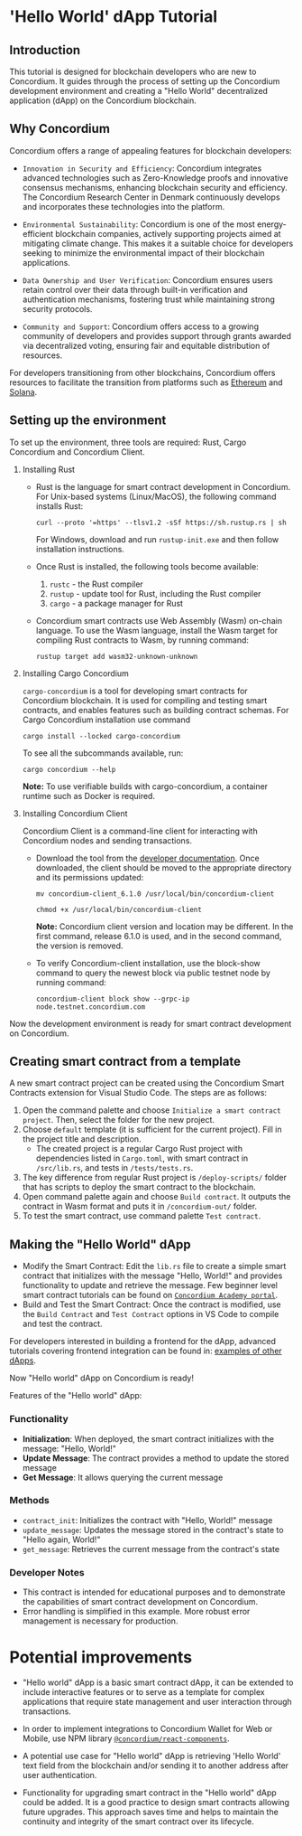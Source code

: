 # 'Hello World' dApp Tutorial

## Introduction

This tutorial is designed for blockchain developers who are new to Concordium. It guides through the process of setting up the Concordium development environment and creating a "Hello World" decentralized application (dApp) on the Concordium blockchain.

## Why Concordium

Concordium offers a range of appealing features for blockchain developers:

- `Innovation in Security and Efficiency`: Concordium integrates advanced technologies such as Zero-Knowledge proofs and innovative consensus mechanisms, enhancing blockchain security and efficiency. The Concordium Research Center in Denmark continuously develops and incorporates these technologies into the platform.

- `Environmental Sustainability`: Concordium is one of the most energy-efficient blockchain companies, actively supporting projects aimed at mitigating climate change. This makes it a suitable choice for developers seeking to minimize the environmental impact of their blockchain applications.

- `Data Ownership and User Verification`: Concordium ensures users retain control over their data through built-in verification and authentication mechanisms, fostering trust while maintaining strong security protocols.

- `Community and Support`: Concordium offers access to a growing community of developers and provides support through grants awarded via decentralized voting, ensuring fair and equitable distribution of resources.

For developers transitioning from other blockchains, Concordium offers resources to facilitate the transition from platforms such as [Ethereum](https://developer.concordium.software/en/mainnet/smart-contracts/onboarding-guide-ethereum-developers/faq.html) and [Solana](https://developer.concordium.software/en/mainnet/smart-contracts/onboarding-guide-solana-developers/faq.html).

<!-- how you can explain a complex project to a developer who is new to Concordium, expecting them to know what blockchain is.  -->

## Setting up the environment

To set up the environment, three tools are required: Rust, Cargo Concordium and Concordium Client.  

1. Installing Rust
    - Rust is the language for smart contract development in Concordium. 
        For Unix-based systems (Linux/MacOS), the following command installs Rust:

        ```curl --proto '=https' --tlsv1.2 -sSf https://sh.rustup.rs | sh```

        For Windows, download and run `rustup-init.exe` and then follow installation instructions.

    - Once Rust is installed, the following tools become available:
        1. `rustc` - the Rust compiler
        2. `rustup` - update tool for Rust, including the Rust compiler
        3. `cargo` - a package manager for Rust

    - Concordium smart contracts use Web Assembly (Wasm) on-chain language. To use the Wasm language, install the Wasm target for compiling Rust contracts to Wasm, by running command: 

        ```rustup target add wasm32-unknown-unknown```

2. Installing Cargo Concordium

    `cargo-concordium` is a tool for developing smart contracts for Concordium blockchain. It is used for compiling and testing smart contracts, and enables features such as building contract schemas. For Cargo Concordium installation use command

	```cargo install --locked cargo-concordium```

    To see all the subcommands available, run:

    ```cargo concordium --help```

    **Note:** To use verifiable builds with cargo-concordium, a container runtime such as Docker is required.

3. Installing Concordium Client

    Concordium Client is a command-line client for interacting with Concordium nodes and sending transactions.

    - Download the tool from the [developer documentation](https://developer.concordium.software/en/mainnet/net/installation/downloads.html#downloads). Once downloaded, the client should be moved to the appropriate directory and its permissions updated:

        ```mv concordium-client_6.1.0 /usr/local/bin/concordium-client```

        ```chmod +x /usr/local/bin/concordium-client```

        **Note:** Concordium client version and location may be different. In the first command, release 6.1.0 is used, and in the second command, the version is removed.

    - To verify Concordium-client installation, use the block-show command to query the newest block via public testnet node by running command:

        ```concordium-client block show --grpc-ip node.testnet.concordium.com```

Now the development environment is ready for smart contract development on Concordium.

## Creating smart contract from a template

A new smart contract project can be created using the Concordium Smart Contracts extension for Visual Studio Code. The steps are as follows:

1. Open the command palette and choose `Initialize a smart contract project`. Then, select the folder for the new project.
2. Choose `default` template (it is sufficient for the current project). Fill in the project title and description.
    - The created project is a regular Cargo Rust project with dependencies listed in `Cargo.toml`, with smart contract in `/src/lib.rs`, and tests in `/tests/tests.rs`.
3. The key difference from regular Rust project is `/deploy-scripts/` folder that has scripts to deploy the smart contract to the blockchain.
4. Open command palette again and choose `Build contract`. It outputs the contract in Wasm format and puts it in `/concordium-out/` folder.
5. To test the smart contract, use command palette `Test contract`.

## Making the "Hello World" dApp

- Modify the Smart Contract: Edit the `lib.rs` file to create a simple smart contract that initializes with the message "Hello, World!" and provides functionality to update and retrieve the message. Few beginner level smart contract tutorials can be found on [`Concordium Academy portal`](https://academy.concordium.software/beginner-level-tutorials).
- Build and Test the Smart Contract: Once the contract is modified, use the `Build Contract` and `Test Contract` options in VS Code to compile and test the contract.

For developers interested in building a frontend for the dApp, advanced tutorials covering frontend integration can be found in: [examples of other dApps](https://developer.concordium.software/en/mainnet/net/guides/dapp-examples.html#dapp-examples).

Now "Hello world" dApp on Concordium is ready!

Features of the "Hello world" dApp:

### Functionality
- **Initialization**: When deployed, the smart contract initializes with the message: "Hello, World!"
- **Update Message**: The contract provides a method to update the stored message
- **Get Message**: It allows querying the current message

### Methods
- `contract_init`: Initializes the contract with "Hello, World!" message
- `update_message`: Updates the message stored in the contract's state to "Hello again, World!"
- `get_message`: Retrieves the current message from the contract's state

### Developer Notes
- This contract is intended for educational purposes and to demonstrate the capabilities of smart contract
  development on Concordium.
- Error handling is simplified in this example. More robust error management is necessary for production.

# Potential improvements 

<!-- write down any friction or improvements you think may be made to the developer experience in a separate note. -->

- "Hello world" dApp is a basic smart contract dApp, it can be extended to include interactive features or to serve as a template for complex applications that require state management and user interaction through transactions.

- In order to implement integrations to Concordium Wallet for Web or Mobile, use NPM library [`@concordium/react-components`](https://www.npmjs.com/package/@concordium/react-components).

- A potential use case for "Hello world" dApp is retrieving 'Hello World' text field from the blockchain and/or sending it to another address after user authentication.

- Functionality for upgrading smart contract in the "Hello world" dApp could be added. It is a good practice to design smart contracts allowing future upgrades. This approach saves time and helps to maintain the continuity and integrity of the smart contract over its lifecycle.